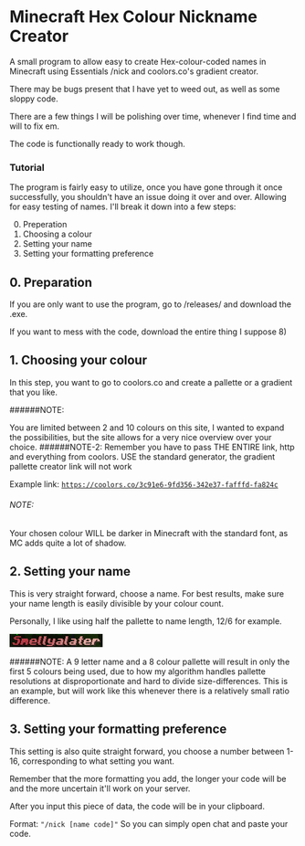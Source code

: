 # Minecraft Hex Colour Nickname Creator
A small program to allow easy to create Hex-colour-coded names in Minecraft using Essentials /nick and coolors.co's gradient creator.

There may be bugs present that I have yet to weed out, as well as some sloppy code.

There are a few things I will be polishing over time, whenever I find time and will to fix em.

The code is functionally ready to work though.


### Tutorial

The program is fairly easy to utilize, once you have gone through it once successfully, 
you shouldn't have an issue doing it over and over. Allowing for easy testing of names.
I'll break it down into a few steps:

0. Preperation 
1. Choosing a colour
2. Setting your name
3. Setting your formatting preference

## 0. Preparation 

If you are only want to use the program, go to /releases/ and download the .exe.

If you want to mess with the code, download the entire thing I suppose 8)

## 1. Choosing your colour

In this step, you want to go to coolors.co and create a pallette or a gradient that you like.

######NOTE:

You are limited between 2 and 10 colours on this site, I wanted to expand the possibilities, 
but the site allows for a very nice overview over your choice.
######NOTE-2:
Remember you have to pass THE ENTIRE link, http and everything from coolors.
USE the standard generator, the gradient pallette creator link will not work

Example link: 
<code>https://coolors.co/3c91e6-9fd356-342e37-fafffd-fa824c</code>

###### NOTE: 
Your chosen colour WILL be darker in Minecraft with the standard font, as MC adds quite a lot of shadow.

## 2. Setting your name

This is very straight forward, choose a name. For best results, make sure your name length is easily divisible by your colour count.

Personally, I like using half the pallette to name length, 12/6 for example.

![](namegradientdifference.png)

######NOTE:
A 9 letter name and a 8 colour pallette will result in only the first 5 colours being used, due to how my algorithm handles pallette resolutions 
at disproportionate and hard to divide size-differences. This is an example, but will work like this whenever there is a relatively small ratio difference.


## 3. Setting your formatting preference

This setting is also quite straight forward, you choose a number between 1-16, corresponding to what setting you want.

Remember that the more formatting you add, the longer your code will be and the more uncertain it'll work on your server.

After you input this piece of data, the code will be in your clipboard.

Format: <code>"/nick [name code]"</code> So you can simply open chat and paste your code.
